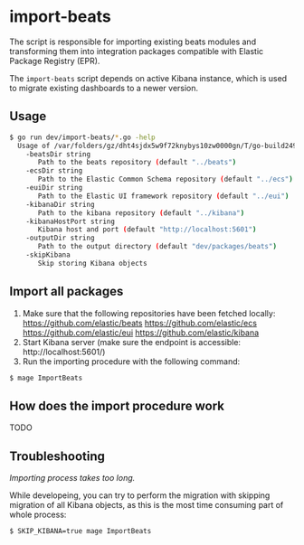 # import-beats

The script is responsible for importing existing beats modules and transforming
them into integration packages compatible with Elastic Package Registry (EPR).

The `import-beats` script depends on active Kibana instance, which is used to
migrate existing dashboards to a newer version.

## Usage

```bash
$ go run dev/import-beats/*.go -help
  Usage of /var/folders/gz/dht4sjdx5w9f72knybys10zw0000gn/T/go-build249388773/b001/exe/agent:
    -beatsDir string
       Path to the beats repository (default "../beats")
    -ecsDir string
       Path to the Elastic Common Schema repository (default "../ecs")
    -euiDir string
       Path to the Elastic UI framework repository (default "../eui")
    -kibanaDir string
       Path to the kibana repository (default "../kibana")
    -kibanaHostPort string
       Kibana host and port (default "http://localhost:5601")
    -outputDir string
       Path to the output directory (default "dev/packages/beats")
    -skipKibana
       Skip storing Kibana objects
```

## Import all packages

1. Make sure that the following repositories have been fetched locally:
https://github.com/elastic/beats
https://github.com/elastic/ecs
https://github.com/elastic/eui
https://github.com/elastic/kibana
2. Start Kibana server (make sure the endpoint is accessible: http://localhost:5601/)
2. Run the importing procedure with the following command:

```bash
$ mage ImportBeats
```

## How does the import procedure work

TODO

## Troubleshooting

*Importing process takes too long.*

While developeing, you can try to perform the migration with skipping migration of all Kibana objects,
as this is the most time consuming part of whole process:

```bash
$ SKIP_KIBANA=true mage ImportBeats
```
